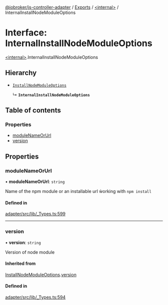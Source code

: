 [@iobroker/js-controller-adapter](../README.md) / [Exports](../modules.md) / [\<internal\>](../modules/internal_.md) / InternalInstallNodeModuleOptions

# Interface: InternalInstallNodeModuleOptions

[\<internal\>](../modules/internal_.md).InternalInstallNodeModuleOptions

## Hierarchy

- [`InstallNodeModuleOptions`](internal_.InstallNodeModuleOptions.md)

  ↳ **`InternalInstallNodeModuleOptions`**

## Table of contents

### Properties

- [moduleNameOrUrl](internal_.InternalInstallNodeModuleOptions.md#modulenameorurl)
- [version](internal_.InternalInstallNodeModuleOptions.md#version)

## Properties

### moduleNameOrUrl

• **moduleNameOrUrl**: `string`

Name of the npm module or an installable url ẁorking with `npm install`

#### Defined in

[adapter/src/lib/_Types.ts:599](https://github.com/ioBroker/ioBroker.js-controller/blob/f4f04aafd2ad7897f4540de31e39dc68a4db1044/packages/adapter/src/lib/_Types.ts#L599)

___

### version

• **version**: `string`

Version of node module

#### Inherited from

[InstallNodeModuleOptions](internal_.InstallNodeModuleOptions.md).[version](internal_.InstallNodeModuleOptions.md#version)

#### Defined in

[adapter/src/lib/_Types.ts:594](https://github.com/ioBroker/ioBroker.js-controller/blob/f4f04aafd2ad7897f4540de31e39dc68a4db1044/packages/adapter/src/lib/_Types.ts#L594)
